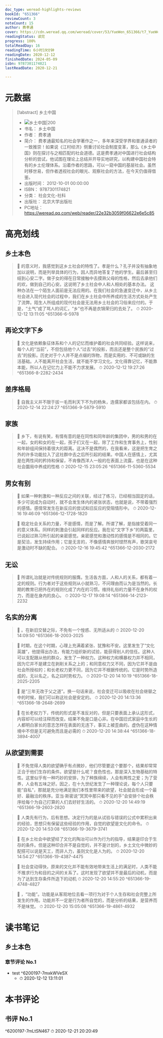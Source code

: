 ```yaml
---
doc_type: weread-highlights-reviews
bookId: "651366"
reviewCount: 3
noteCount: 15
author: 费孝通
cover: https://cdn.weread.qq.com/weread/cover/53/YueWen_651366/t7_YueWen_651366.jpg
readingStatus: 读完
progress: 100%
totalReadDay: 16
readingTime: 6小时19分钟
readingDate: 2020-12-12
finishedDate: 2024-05-09
isbn: 9787301174821
lastReadDate: 2020-12-21

---
```

# 元数据
> [!abstract] 乡土中国
> - ![ 乡土中国|200](https://cdn.weread.qq.com/weread/cover/53/YueWen_651366/t7_YueWen_651366.jpg)
> - 书名： 乡土中国
> - 作者： 费孝通
> - 简介： 费孝通最知名的社会学著作之一，多年来深受学界和普通读者的一致推崇！如果说《江村经济》侧重讨论社会制度变革，那么《乡土中国》则在探讨与之相匹配的社会道德。这是费孝通对中国进行社会结构分析的尝试，他试图在理论上总结并开导实地研究，以构建中国社会特有的乡土伦理体系。沿着作者的思路，可以一窥中国的基层社会。虽然时移世易，但作者透视社会的眼光、观察社会的方法，在今天仍值得借鉴。
> - 出版时间： 2012-10-01 00:00:00
> - ISBN： 9787301174821
> - 分类： 社会文化-社科
> - 出版社： 北京大学出版社
> - PC地址：https://weread.qq.com/web/reader/22e32b3059f06622e6e5c85

# 高亮划线

## 乡土本色

> 📌 的意义时，我感觉到这乡土社会的特性了。孝是什么？孔子并没有抽象地加以说明，而是列举具体的行为，因人而异地答复了他的学生。最后甚至归结到心安二字。做子女的得在日常接触中去摸熟父母的性格，然后去承他们的欢，做到自己的心安。这说明了乡土社会中人和人相处的基本办法。
   这种办法在一个陌生人面前是无法应用的。在我们社会的急速变迁中，从乡土社会进入现代社会的过程中，我们在乡土社会中所养成的生活方式处处产生了流弊。陌生人所组成的现代社会是无法用乡土社会的习俗来应付的。于是，“土气”成了骂人的词汇，“乡”也不再是衣锦荣归的去处了。 
> ⏱ 2020-12-12 13:11:05 ^651366-6-5978

## 再论文字下乡

> 📌 文化是依赖象征体系和个人的记忆而维护着的社会共同经验。这样说来，每个人的“当前”，不但包括他个人“过去”的投影，而且还是整个民族的“过去”的投影。历史对于个人并不是点缀的饰物，而是实用的、不可或缺的生活基础。人不能离开社会生活，就不能不学习文化。文化得靠记忆，不能靠本能，所以人在记忆力上不能不力求发展。 
> ⏱ 2020-12-12 19:27:26 ^651366-8-2282-2434

## 差序格局

> 📌 自我主义并不限于拔一毛而利天下不为的杨朱，连儒家都该包括在内。 
> ⏱ 2020-12-14 22:24:27 ^651366-9-5879-5910

## 家族

> 📌 乡下，有说有笑，有情有意的是在同性和同年龄的集团中，男的和男的在一起，女的和女的在一起，孩子们又在一起，除了工作和生育事务上，性别和年龄组间保持着很大的距离。这决不是偶然的，在我看来，这是把生育之外的许多功能拉入了这社群中去之后所引起的结果。中国人在感情上，尤其是在两性间的矜持和保留，不肯像西洋人一般的在表面上流露，也是在这种社会圜局中养成的性格 
> ⏱ 2020-12-15 23:05:26 ^651366-11-5360-5534

## 男女有别

> 📌 如果一种刺激和一种反应之间的关联，经过了练习，已经相当固定的话，多少可说成为自动时，就不会发生体内的紧张状态，也就是说，不带着强烈的感情。感情常发生在新反应的尝试和旧反应的受阻情形中。 
> ⏱ 2020-12-16 19:46:09 ^651366-12-1728-1820

> 📌 稳定社会关系的力量，不是感情，而是了解。所谓了解，是指接受着同一的意义体系。同样的刺激会引起同样的反应。我在论“文字下乡”的两篇里，已说起过熟习所引起的亲密感觉。亲密感觉和激动性的感情是不相同的。它是契洽，发生持续作用；它是无言的，不像感情奔放时铿然有声，歌哭哀号是激动时不缺的配合。 
> ⏱ 2020-12-16 19:45:42 ^651366-12-2030-2172

## 无讼

> 📌 所谓礼治就是对传统规则的服膺。生活各方面，人和人的关系，都有着一定的规则。行为者对于这些规则从小就熟习，不问理由而认为是当然的。长期的教育已把外在的规则化成了内在的习惯。维持礼俗的力量不在身外的权力，而是在身内的良心。 
> ⏱ 2020-12-17 19:08:14 ^651366-14-2123-2232

## 名实的分离

> 📌 。在新旧交替之际，不免有一个惶惑、无所适从的 
> ⏱ 2020-12-20 14:09:50 ^651366-18-2003-2025

> 📌 时期，在这个时期，心理上充满着紧张、犹豫和不安。这里发生了“文化英雄”，他提得出办法，有能力组织新的试验，能获得别人的信任。这种人可以支配跟从他的群众，发生了一种权力。这种权力和横暴权力并不相同，因为它并不是建立在剥削关系之上的；和同意权力又不同，因为它并不是由社会所授权的；和长老权力更不同，因为它并不根据传统的。它是时势所造成的，无以名之，名之曰时势权力。 
> ⏱ 2020-12-20 14:10:19 ^651366-18-2025-2205

> 📌 是“三年无改于父之道”。换一句话来说，社会变迁可以吸收在社会继替之中的时候，我们可以称这社会是安定的。 
> ⏱ 2020-12-20 14:13:36 ^651366-18-2648-2699

> 📌 在长老权力下，传统的形式是不准反对的，但是只要表面上承认这形式，内容却可以经注释而改变。结果不免是口是心非。在中国旧式家庭中生长的人都明白家长的意志怎样在表面的无违下，事实上被歪曲的。虚伪在这种情境中不但是无可避免而且是必需的 
> ⏱ 2020-12-20 14:38:44 ^651366-18-3894-4007

## 从欲望到需要

> 📌 不免觉得人类的欲望确乎有点微妙，他们尽管要这个要那个，结果却常常正合于他们生存的条件。欲望是什么呢？食色性也，那是深入生物基础的特性。这里似乎有一种巧妙的安排，为了种族绵续，人会有两性之爱；为了营养，人会有五味之好。因之，在十九世纪发生了一种理论说，每个人只要能“自私”，那就是充分地满足我们本性里带来的欲望，社会就会形成一个最好、最融洽的秩序。亚当·斯密说“冥冥中那只看不见的手”会安排个社会秩序给每个为自己打算的人们去好好生活的。 
> ⏱ 2020-12-20 14:49:19 ^651366-19-2603-2820

> 📌 人类先有行为，后有思想。决定行为的是从试验与错误的公式中累积出来的经验，思想只有保留这些经验的作用，自觉的欲望是文化的命令。 
> ⏱ 2020-12-20 14:53:08 ^651366-19-3679-3741

> 📌 在乡土社会中欲望经了文化的陶冶可以作为行为的指导，结果是印合于生存的条件。但是这种印合并不是自觉的，并不是计划的，乡土文化中微妙的配搭可以说是天工，而非人力，虽则文化是人为的。 
> ⏱ 2020-12-20 14:54:27 ^651366-19-4387-4475

> 📌 社会变动得快，原来的文化并不能有效地带来生活上的满足时，人类不能不推求行为和目的之间的关系了。这时发现了欲望并不是最后的动机，而是为了达到生存条件所造下的动机 
> ⏱ 2020-12-20 14:55:20 ^651366-19-4748-4827

> 📌 ，“功能”。功能是从客观地位去看一项行为对于个人生存和社会完整上所发生的作用。功能并不一定是行为者所自觉的，而是分析的结果，是营养而不是味觉。 
> ⏱ 2020-12-20 15:05:08 ^651366-19-4861-4932

# 读书笔记

## 乡土本色

### 章节评论 No.1
- test ^6200197-7mxkWVeSX
    - ⏱ 2020-12-12 13:11:01    
# 本书评论

## 书评 No.1 
 ^6200197-7mLtSN467
⏱ 2020-12-21 20:20:49

